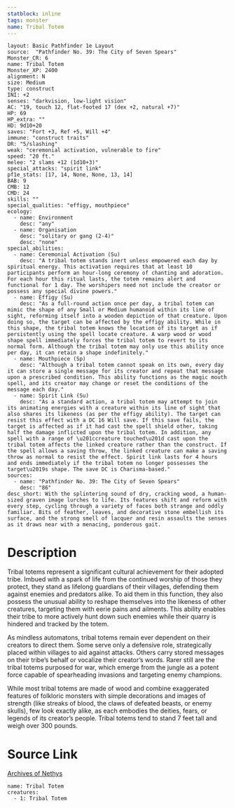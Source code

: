 ```yaml
---
statblock: inline
tags: monster
name: Tribal Totem
---
```

```statblock
layout: Basic Pathfinder 1e Layout
source:  "Pathfinder No. 39: The City of Seven Spears"
Monster_CR: 6
name: Tribal Totem
Monster_XP: 2400
alignment: N
size: Medium
type: construct
INI: +2
senses: "darkvision, low-light vision"
AC: "19, touch 12, flat-footed 17 (dex +2, natural +7)"
HP: 69
HP_extra: ""
HD: 9d10+20
saves: "Fort +3, Ref +5, Will +4"
immune: "construct traits"
DR: "5/slashing"
weak: "ceremonial activation, vulnerable to fire"
speed: "20 ft."
melee: "2 slams +12 (1d10+3)"
special_attacks: "spirit link"
pf1e_stats: [17, 14, None, None, 13, 14]
BAB: 9
CMB: 12
CMD: 24
skills: ""
special_qualities: "effigy, mouthpiece"
ecology:
  - name: Environment
    desc: "any"
  - name: Organisation
    desc: "solitary or gang (2-4)"
    desc: "none"
special_abilities:
  - name: Ceremonial Activation (Su)
    desc: "A tribal totem stands inert unless empowered each day by spiritual energy. This activation requires that at least 10 participants perform an hour-long ceremony of chanting and adoration. For each hour this ritual lasts, the totem remains alert and functional for 1 day. The worshipers need not include the creator or possess any special divine powers."
  - name: Effigy (Su)
    desc: "As a full-round action once per day, a tribal totem can mimic the shape of any Small or Medium humanoid within its line of sight, reforming itself into a wooden depiction of that creature. Upon doing so, the target can be affected by the effigy ability. While in this shape, the tribal totem knows the location of its target as if persistently using the spell locate creature. A warp wood or wood shape spell immediately forces the tribal totem to revert to its normal form. Although the tribal totem may only use this ability once per day, it can retain a shape indefinitely."
  - name: Mouthpiece (Sp)
    desc: "Although a tribal totem cannot speak on its own, every day it can store a single message for its creator and repeat that message upon a prescribed condition. This ability functions as the magic mouth spell, and its creator may change or reset the conditions of the message each day."
  - name: Spirit Link (Su)
    desc: "As a standard action, a tribal totem may attempt to join its animating energies with a creature within its line of sight that also shares its likeness (as per the effigy ability). The target can resist this effect with a DC 16 Will save. If this save fails, the target is affected as if it had cast the spell shield other, taking half the damage inflicted upon the tribal totem. In addition, any spell with a range of \u201ccreature touched\u201d cast upon the tribal totem affects the linked creature rather than the construct. If the spell allows a saving throw, the linked creature can make a saving throw as normal to resist the effect. Spirit link lasts for 4 hours and ends immediately if the tribal totem no longer possesses the target\u2019s shape. The save DC is Charisma-based."
sources:
  - name: "Pathfinder No. 39: The City of Seven Spears"
    desc: "86"
desc_short: With the splintering sound of dry, cracking wood, a human-sized graven image lurches to life. Its features shift and reform with every step, cycling through a variety of faces both strange and oddly familiar. Bits of feather, leaves, and decorative stone embellish its surface, and the strong smell of lacquer and resin assaults the senses as it draws near with a menacing, ponderous gait.
```
# Description
Tribal totems represent a significant cultural achievement for their adopted tribe. Imbued with a spark of life from the continued worship of those they protect, they stand as lifelong guardians of their villages, defending them against enemies and predators alike. To aid them in this function, they also possess the unusual ability to reshape themselves into the likeness of other creatures, targeting them with eerie pains and ailments. This ability enables their tribe to more actively hunt down such enemies while their quarry is hindered and tracked by the totem.

As mindless automatons, tribal totems remain ever dependent on their creators to direct them. Some serve only a defensive role, strategically placed within villages to aid against attacks. Others carry stored messages on their tribe’s behalf or vocalize their creator’s words. Rarer still are the tribal totems purposed for war, which emerge from the jungle as a potent force capable of spearheading invasions and targeting enemy champions.

While most tribal totems are made of wood and combine exaggerated features of folkloric monsters with simple decorations and images of strength (like streaks of blood, the claws of defeated beasts, or enemy skulls), few look exactly alike, as each embodies the deities, fears, or legends of its creator’s people. Tribal totems tend to stand 7 feet tall and weigh over 300 pounds.
# Source Link
[Archives of Nethys](https://aonprd.com/MonsterDisplay.aspx?ItemName=Tribal%20Totem)
```encounter-table
name: Tribal Totem
creatures:
  - 1: Tribal Totem
```
